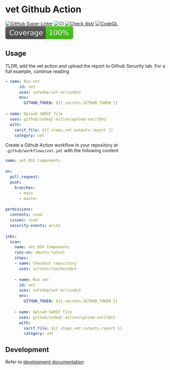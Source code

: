# vet Github Action

[![GitHub Super-Linter](https://github.com/actions/typescript-action/actions/workflows/linter.yml/badge.svg)](https://github.com/super-linter/super-linter)
![CI](https://github.com/actions/typescript-action/actions/workflows/ci.yml/badge.svg)
[![Check dist/](https://github.com/actions/typescript-action/actions/workflows/check-dist.yml/badge.svg)](https://github.com/actions/typescript-action/actions/workflows/check-dist.yml)
[![CodeQL](https://github.com/actions/typescript-action/actions/workflows/codeql-analysis.yml/badge.svg)](https://github.com/actions/typescript-action/actions/workflows/codeql-analysis.yml)
[![Coverage](./badges/coverage.svg)](./badges/coverage.svg)

## Usage

TLDR; add the vet action and upload the report to Github Security tab. For a full example, continue reading

```yaml
- name: Run vet
      id: vet
      uses: safedep/vet-action@v1
      env:
        GITHUB_TOKEN: ${{ secrets.GITHUB_TOKEN }}

- name: Upload SARIF file
  uses: github/codeql-action/upload-sarif@v2
  with:
    sarif_file: ${{ steps.vet.outputs.report }}
    category: vet
```

Create a Github Action workflow in your repository at `.github/workflows/vet.yml` with the following content

```yaml
name: vet OSS Components

on:
  pull_request:
  push:
    branches:
      - main
      - master

permissions:
  contents: read
  issues: read
  security-events: write

jobs:
  scan:
    name: vet OSS Components
    runs-on: ubuntu-latest
    steps:
    - name: Checkout repository
      uses: actions/checkout@v4

    - name: Run vet
      id: vet
      uses: safedep/vet-action@v1
      env:
        GITHUB_TOKEN: ${{ secrets.GITHUB_TOKEN }}

    - name: Upload SARIF file
      uses: github/codeql-action/upload-sarif@v2
      with:
        sarif_file: ${{ steps.vet.outputs.report }}
        category: vet
```

## Development

Refer to [development documentation](docs/development.md)